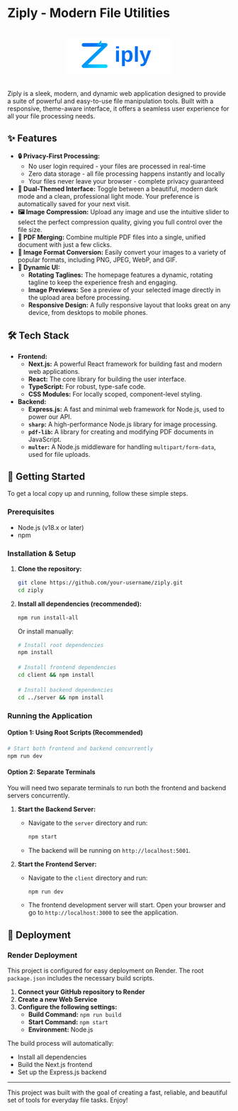# Ziply - Modern File Utilities

<div align="center">
  <img src="client/public/ziply-logo-docs.svg" alt="Ziply Logo" width="240" height="80" style="margin: 20px 0;" />
</div>

Ziply is a sleek, modern, and dynamic web application designed to provide a suite of powerful and easy-to-use file manipulation tools. Built with a responsive, theme-aware interface, it offers a seamless user experience for all your file processing needs.


## ✨ Features

- **🔒 Privacy-First Processing:** 
  - No user login required - your files are processed in real-time
  - Zero data storage - all file processing happens instantly and locally
  - Your files never leave your browser - complete privacy guaranteed
- **🎨 Dual-Themed Interface:** Toggle between a beautiful, modern dark mode and a clean, professional light mode. Your preference is automatically saved for your next visit.
- **🖼️ Image Compression:** Upload any image and use the intuitive slider to select the perfect compression quality, giving you full control over the file size.
- **📄 PDF Merging:** Combine multiple PDF files into a single, unified document with just a few clicks.
- **🔄 Image Format Conversion:** Easily convert your images to a variety of popular formats, including PNG, JPEG, WebP, and GIF.
- **🚀 Dynamic UI:**
  - **Rotating Taglines:** The homepage features a dynamic, rotating tagline to keep the experience fresh and engaging.
  - **Image Previews:** See a preview of your selected image directly in the upload area before processing.
  - **Responsive Design:** A fully responsive layout that looks great on any device, from desktops to mobile phones.

## 🛠️ Tech Stack

- **Frontend:**
  - **Next.js:** A powerful React framework for building fast and modern web applications.
  - **React:** The core library for building the user interface.
  - **TypeScript:** For robust, type-safe code.
  - **CSS Modules:** For locally scoped, component-level styling.
- **Backend:**
  - **Express.js:** A fast and minimal web framework for Node.js, used to power our API.
  - **`sharp`:** A high-performance Node.js library for image processing.
  - **`pdf-lib`:** A library for creating and modifying PDF documents in JavaScript.
  - **`multer`:** A Node.js middleware for handling `multipart/form-data`, used for file uploads.

## 🚀 Getting Started

To get a local copy up and running, follow these simple steps.

### Prerequisites

- Node.js (v18.x or later)
- npm

### Installation & Setup

1.  **Clone the repository:**
    ```sh
    git clone https://github.com/your-username/ziply.git
    cd ziply
    ```
2.  **Install all dependencies (recommended):**
    ```sh
    npm run install-all
    ```
    
    Or install manually:
    ```sh
    # Install root dependencies
    npm install
    
    # Install frontend dependencies
    cd client && npm install
    
    # Install backend dependencies
    cd ../server && npm install
    ```

### Running the Application

#### Option 1: Using Root Scripts (Recommended)
```sh
# Start both frontend and backend concurrently
npm run dev
```

#### Option 2: Separate Terminals
You will need two separate terminals to run both the frontend and backend servers concurrently.

1.  **Start the Backend Server:**
    *   Navigate to the `server` directory and run:
        ```sh
        npm start
        ```
    *   The backend will be running on `http://localhost:5001`.

2.  **Start the Frontend Server:**
    *   Navigate to the `client` directory and run:
        ```sh
        npm run dev
        ```
    *   The frontend development server will start. Open your browser and go to `http://localhost:3000` to see the application.

## 🚀 Deployment

### Render Deployment

This project is configured for easy deployment on Render. The root `package.json` includes the necessary build scripts.

1. **Connect your GitHub repository to Render**
2. **Create a new Web Service**
3. **Configure the following settings:**
   - **Build Command:** `npm run build`
   - **Start Command:** `npm start`
   - **Environment:** Node.js

The build process will automatically:
- Install all dependencies
- Build the Next.js frontend
- Set up the Express.js backend

---

This project was built with the goal of creating a fast, reliable, and beautiful set of tools for everyday file tasks. Enjoy!
